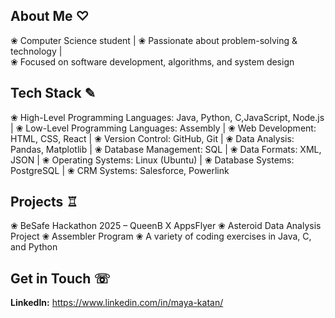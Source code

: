 ## About Me ♡ 
❀ Computer Science student | ❀ Passionate about problem-solving & technology |  
❀ Focused on software development, algorithms, and system design  


## Tech Stack ✎
❀ High-Level Programming Languages: Java, Python, C,JavaScript, Node.js  | ❀ Low-Level Programming Languages: Assembly |
❀ Web Development: HTML, CSS, React | ❀ Version Control: GitHub, Git | ❀ Data Analysis: Pandas, Matplotlib |
❀ Database Management: SQL | ❀ Data Formats: XML, JSON | ❀ Operating Systems: Linux (Ubuntu) |
❀ Database Systems: PostgreSQL | ❀ CRM Systems: Salesforce, Powerlink

## Projects ♖ 
❀ BeSafe Hackathon 2025 – QueenB X AppsFlyer
❀ Asteroid Data Analysis Project
❀ Assembler Program 
❀ A variety of coding exercises in Java, C, and Python


## Get in Touch ☏
**LinkedIn:** https://www.linkedin.com/in/maya-katan/ 
